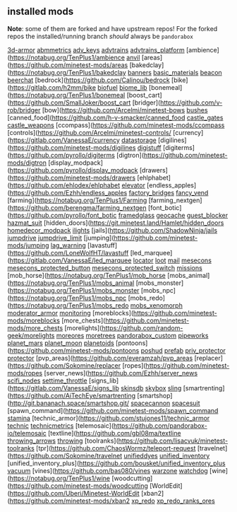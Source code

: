 ## installed mods
**Note**: some of them are forked and have upstream repos!
For the forked repos the installed/running branch *should* always be `pandorabox`

[3d-armor](https://github.com/stujones11/minetest-3d_armor.git)
[abmmetrics](https://github.com/pandorabox-io/abmmetrics.git)
[adv_keys](https://github.com/pandorabox-io/adv_keys.git)
[advtrains](https://github.com/pandorabox-io/advtrains.git)
[advtrains_platform](https://github.com/pandorabox-io/advtrains_platform.git)
[ambience](https://notabug.org/TenPlus1/ambience
[anvil](https://github.com/minetest-mods/anvil.git)
[areas](https://github.com/minetest-mods/areas
[bakedclay](https://notabug.org/TenPlus1/bakedclay
[banners](https://github.com/pandorabox-io/banners.git)
[basic_materials](git@gitlab.com:thomasrudin/basic_materials.git)
[beacon](https://github.com/pandorabox-io/beacon.git)
[beerchat](https://github.com/pandorabox-io/beerchat.git)
[bedrock](https://github.com/Calinou/bedrock
[bike](https://gitlab.com/h2mm/bike
[biofuel](https://github.com/pandorabox-io/Biofuel.git)
[biome_lib](https://github.com/pandorabox-io/biome_lib.git)
[bonemeal](https://notabug.org/TenPlus1/bonemeal
[boost_cart](https://github.com/SmallJoker/boost_cart
[bridger](https://github.com/v-rob/bridger
[bow](https://github.com/Arcelmi/minetest-bows
[bushes](https://github.com/pandorabox-io/bushes.git)
[canned_food](https://github.com/h-v-smacker/canned_food
[castle_gates](https://github.com/minetest-mods/castle_gates.git)
[castle_weapons](https://github.com/minetest-mods/castle_weapons.git)
[ccompass](https://github.com/minetest-mods/ccompass
[controls](https://github.com/Arcelmi/minetest-controls/
[currency](https://gitlab.com/VanessaE/currency
[datastorage](https://github.com/minetest-technic/datastorage.git)
[digilines](https://github.com/minetest-mods/digilines
[digistuff](https://github.com/pandorabox-io/digistuff.git)
[digiterms](https://github.com/pyrollo/digiterms
[digtron](https://github.com/minetest-mods/digtron
[display_modpack](https://github.com/pyrollo/display_modpack
[drawers](https://github.com/minetest-mods/drawers
[ehlphabet](https://github.com/ehlodex/ehlphabet
[elevator](https://github.com/shacknetisp/elevator.git)
[endless_apples](https://github.com/Ezhh/endless_apples
[factory_bridges](https://github.com/narrnika/factory_bridges.git)
[fancy_vend](https://github.com/pandorabox-io/fancy_vend.git)
[farming](https://notabug.org/TenPlus1/Farming
[farming_nextgen](https://github.com/berengma/farming_nextgen
[font_botic](https://github.com/pyrollo/font_botic
[framedglass](https://github.com/minetest-mods/framedglass.git)
[geocache](https://github.com/pandorabox-io/geocache.git)
[guest_blocker](https://github.com/thomasrudin-mt/guest_blocker.git)
[hazmat_suit](https://github.com/pandorabox-io/hazmat_suit.git)
[hidden_doors](https://git.minetest.land/Hamlet/hidden_doors
[homedecor_modpack](https://gitlab.com/VanessaE/homedecor_modpack.git)
[ilights](https://gitlab.com/VanessaE/ilights.git)
[jails](https://github.com/ShadowNinja/jails
[jumpdrive](https://github.com/thomasrudin-mt/jumpdrive.git)
[jumpdrive_limit](https://git.rudin.io/minetest/jumpdrive_limit.git)
[jumping](https://github.com/minetest-mods/jumping
[lag_warning](https://github.com/pandorabox-io/lag_warning.git)
[lavastuff](https://github.com/LoneWolfHT/lavastuff
[led_marquee](https://gitlab.com/VanessaE/led_marquee
[locator](https://git.rudin.io/minetest/locator.git)
[loot](https://github.com/minetest-mods/loot.git)
[mail](https://github.com/thomasrudin-mt/mail.git)
[mesecons](https://github.com/pandorabox-io/mesecons.git)
[mesecons_protected_button](https://github.com/pandorabox-io/mesecons_protected_button.git)
[mesecons_protected_switch](https://github.com/pandorabox-io/mesecons_protected_switch.git)
[missions](https://github.com/thomasrudin-mt/missions.git)
[mob_horse](https://notabug.org/TenPlus1/mob_horse
[mobs_animal](https://notabug.org/TenPlus1/mobs_animal
[mobs_monster](https://notabug.org/TenPlus1/mobs_monster
[mobs_npc](https://notabug.org/TenPlus1/mobs_npc
[mobs_redo](https://notabug.org/TenPlus1/mobs_redo
[mobs_xenomorph](https://github.com/pandorabox-io/mobs_xenomorph.git)
[moderator_armor](https://github.com/pandorabox-io/moderator_armor.git)
[monitoring](https://github.com/thomasrudin-mt/monitoring.git)
[moreblocks](https://github.com/minetest-mods/moreblocks
[more_chests](https://github.com/minetest-mods/more_chests
[morelights](https://github.com/random-geek/morelights
[moreores](https://github.com/minetest-mods/moreores.git)
[moretrees](https://gitlab.com/VanessaE/moretrees.git)
[pandorabox_custom](https://github.com/pandorabox-io/pandorabox_custom.git)
[pipeworks](https://github.com/pandorabox-io/pipeworks.git)
[planet_mars](https://github.com/pandorabox-io/planet_mars.git)
[planet_moon](https://github.com/pandorabox-io/planet_moon.git)
[planetoids](https://github.com/pandorabox-io/planetoids.git)
[pontoons](https://github.com/minetest-mods/pontoons
[poshud](https://github.com/thomasrudin-mt/poshud.git)
[prefab](https://github.com/pandorabox-io/prefab.git)
[priv_protector](https://git.rudin.io/minetest/priv_protector.git)
[protector](https://github.com/pandorabox-io/protector.git)
[pvp_areas](https://github.com/everamzah/pvp_areas
[replacer](https://github.com/Sokomine/replacer
[ropes](https://github.com/minetest-mods/ropes
[server_news](https://github.com/Ezhh/server_news
[scifi_nodes](https://github.com/pandorabox-io/scifi_nodes.git)
[settime_throttle](https://github.com/pandorabox-io/settime_throttle.git)
[signs_lib](https://gitlab.com/VanessaE/signs_lib
[skinsdb](https://github.com/pandorabox-io/skinsdb.git)
[skybox](https://github.com/pandorabox-io/skybox.git)
[sling](https://github.com/minetest-mods/sling.git)
[smartrenting](https://github.com/AiTechEye/smartrenting
[smartshop](http://git.bananach.space/smartshop.git/
[spacecannon](https://github.com/pandorabox-io/spacecannon.git)
[spacesuit](https://github.com/thomasrudin-mt/spacesuit.git)
[spawn_command](https://github.com/minetest-mods/spawn_command
[stamina](https://github.com/pandorabox-io/stamina.git)
[technic_armor](https://github.com/stujones11/technic_armor
[technic](https://github.com/pandorabox-io/technic.git)
[technicmetrics](https://github.com/pandorabox-io/technicmetrics.git)
[telemosaic](https://github.com/pandorabox-io/telemosaic
[textline](https://github.com/gbl08ma/textline
[throwing_arrows](https://github.com/minetest-mods/throwing_arrows.git)
[throwing](https://github.com/minetest-mods/throwing.git)
[toolranks](https://github.com/lisacvuk/minetest-toolranks
[tpr](https://github.com/ChaosWormz/teleport-request
[travelnet](https://github.com/Sokomine/travelnet
[unifieddyes](https://gitlab.com/VanessaE/unifieddyes.git)
[unified_inventory](https://github.com/pandorabox-io/unified_inventory.git)
[unified_inventory_plus](https://github.com/bousket/unified_inventory_plus
[vacuum](https://github.com/thomasrudin-mt/vacuum.git)
[vines](https://github.com/bas080/vines
[warzone](https://github.com/pandorabox-io/warzone.git)
[watchdog](https://git.rudin.io/minetest/watchdog.git)
[wine](https://notabug.org/TenPlus1/wine
[woodcutting](https://github.com/minetest-mods/woodcutting
[WorldEdit](https://github.com/Uberi/Minetest-WorldEdit
[xban2](https://github.com/minetest-mods/xban2
[xp_redo](https://github.com/thomasrudin-mt/xp_redo.git)
[xp_redo_ranks_ores](https://github.com/thomasrudin-mt/xp_redo_ranks_ores.git)
